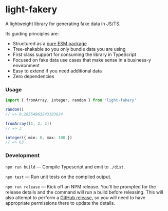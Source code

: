 # light-fakery

A lightweight library for generating fake data in JS/TS.

Its guiding principles are:

- Structured as a [pure ESM package](https://gist.github.com/sindresorhus/a39789f98801d908bbc7ff3ecc99d99c)
- Tree-shakable so you only bundle data you are using
- First class support for consuming the library in TypeScript
- Focused on fake data use cases that make sense in a business-y environment
- Easy to extend if you need additional data
- Zero dependencies

### Usage

```typescript
import { fromArray, integer, random } from 'light-fakery'

random()
// => 0.20554963243193924

fromArray([1, 2, 3])
// => 3

integer({ min: 0, max: 100 })
// => 63
```

### Development

`npm run build` — Compile Typescript and emit to `./dist`.

`npm test` — Run unit tests on the compiled output.

`npm run release` — Kick off an NPM release. You'll be prompted for the release details and the command will run a build before releasing. This will also attempt to perform a [GitHub release](https://github.com/release-it/release-it/blob/master/docs/github-releases.md#manual), so you will need to have appropriate permissions there to update the details.
